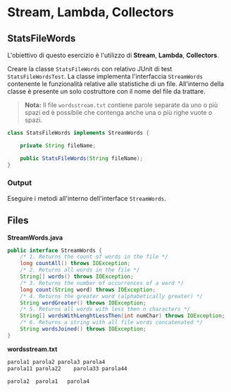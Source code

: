 # Stream, Lambda, Collectors

## StatsFileWords

L'obiettivo di questo esercizio è l'utilizzo di **Stream**, **Lambda**, **Collectors**.

Creare la classe `StatsFileWords` con relativo JUnit di test `StatsFileWordsTest`.
La classe implementa l'interfaccia `StreamWords` contenente le funzionalità relative alle statistiche di un file.
All'interno della classe è presente un solo costruttore con il nome del file da trattare.

> **Nota:** Il file `wordsstream.txt` contiene parole separate da uno o più spazi ed è possibile che contenga anche una o più righe vuote o spazi.

```java
class StatsFileWords implements StreamWords {

    private String fileName;

    public StatsFileWords(String fileName);
}
```

### Output

Eseguire i metodi all'interno dell'interface `StreamWords`.

## Files

**StreamWords.java**

```java
public interface StreamWords {
    /* 1. Returns the count of words in the file */
    long countAll() throws IOException;
    /* 2. Returns all words in the file */
    String[] words() throws IOException;
    /* 3. Returns the number of occurrences of a word */
    long count(String word) throws IOException;
    /* 4. Returns the greater word (alphabetically greater) */
    String wordGreater() throws IOException;
    /* 5. Returns all words with less then n characters */
    String[] wordsWithLenghtLessThen(int numChar) throws IOException;
    /* 6. Returns a string with all file words concatenated */
    String wordsJoined() throws IOException;
}
```

**wordsstream.txt**

```txt
parola1 parola2 parola3 parola4
parola11 parola22    parola33 parola44
   
parola2  parola1   parola4

```
